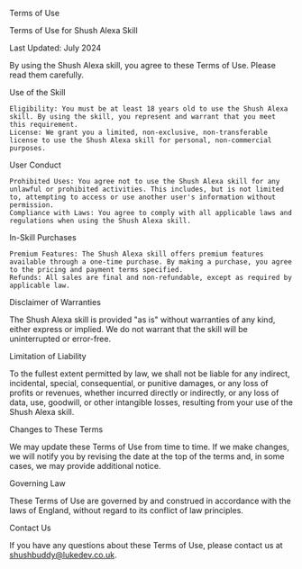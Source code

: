 Terms of Use

Terms of Use for Shush Alexa Skill

Last Updated: July 2024

By using the Shush Alexa skill, you agree to these Terms of Use. Please read them carefully.

Use of the Skill

    Eligibility: You must be at least 18 years old to use the Shush Alexa skill. By using the skill, you represent and warrant that you meet this requirement.
    License: We grant you a limited, non-exclusive, non-transferable license to use the Shush Alexa skill for personal, non-commercial purposes.

User Conduct

    Prohibited Uses: You agree not to use the Shush Alexa skill for any unlawful or prohibited activities. This includes, but is not limited to, attempting to access or use another user's information without permission.
    Compliance with Laws: You agree to comply with all applicable laws and regulations when using the Shush Alexa skill.

In-Skill Purchases

    Premium Features: The Shush Alexa skill offers premium features available through a one-time purchase. By making a purchase, you agree to the pricing and payment terms specified.
    Refunds: All sales are final and non-refundable, except as required by applicable law.

Disclaimer of Warranties

The Shush Alexa skill is provided "as is" without warranties of any kind, either express or implied. We do not warrant that the skill will be uninterrupted or error-free.

Limitation of Liability

To the fullest extent permitted by law, we shall not be liable for any indirect, incidental, special, consequential, or punitive damages, or any loss of profits or revenues, whether incurred directly or indirectly, or any loss of data, use, goodwill, or other intangible losses, resulting from your use of the Shush Alexa skill.

Changes to These Terms

We may update these Terms of Use from time to time. If we make changes, we will notify you by revising the date at the top of the terms and, in some cases, we may provide additional notice.

Governing Law

These Terms of Use are governed by and construed in accordance with the laws of England, without regard to its conflict of law principles.

Contact Us

If you have any questions about these Terms of Use, please contact us at shushbuddy@lukedev.co.uk.
